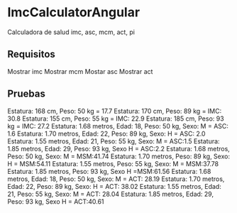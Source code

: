 # ImcCalculatorAngular
Calculadora de salud imc, asc, mcm, act, pi

## Requisitos
Mostrar imc
Mostrar mcm
Mostar asc
Mostrar act

## Pruebas
 Estatura: 168 cm, Peso: 50 kg = 17.7
 Estatura: 170 cm, Peso: 89 kg = IMC: 30.8
 Estatura: 155 cm, Peso: 55 kg = IMC: 22.9
 Estatura: 185 cm, Peso: 93 kg = IMC: 27.2
 Estatura: 1.68 metros, Edad: 18, Peso: 50 kg, Sexo: M = ASC: 1.6
 Estatura: 1.70 metros, Edad: 22, Peso: 89 kg, Sexo: H = ASC: 2.0
 Estatura: 1.55 metros, Edad: 21, Peso: 55 kg, Sexo: M = ASC:1.5
 Estatura: 1.85 metros, Edad: 29, Peso: 93 kg, Sexo H = ASC:2.2
 Estatura: 1.68 metros, Peso: 50 kg, Sexo: M = MSM:41.74
 Estatura: 1.70 metros, Peso: 89 kg, Sexo: H = MSM:54.11
 Estatura: 1.55 metros, Peso: 55 kg, Sexo: M = MSM:37.78
 Estatura: 1.85 metros, Peso: 93 kg, Sexo H =MSM:61.56
 Estatura: 1.68 metros, Edad: 18, Peso: 50 kg, Sexo: M = ACT: 28.19
 Estatura: 1.70 metros, Edad: 22, Peso: 89 kg, Sexo: H = ACT: 38.02
 Estatura: 1.55 metros, Edad: 21, Peso: 55 kg, Sexo: M = ACT: 28.04
 Estatura: 1.85 metros, Edad: 29, Peso: 93 kg, Sexo H = ACT:40.61
 

